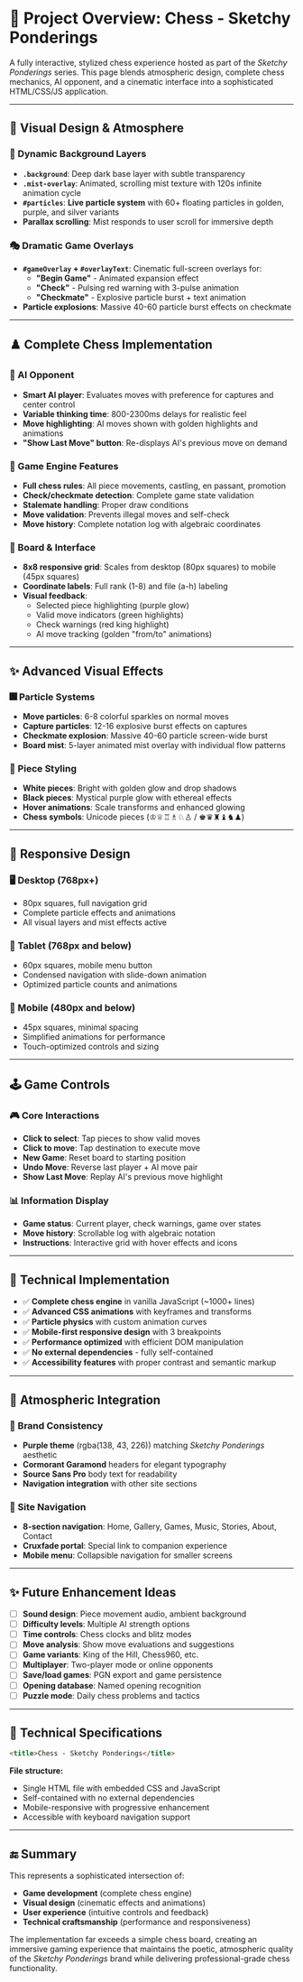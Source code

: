 # 🧠 Project Overview: Chess - Sketchy Ponderings

A fully interactive, stylized chess experience hosted as part of the *Sketchy Ponderings* series. This page blends atmospheric design, complete chess mechanics, AI opponent, and a cinematic interface into a sophisticated HTML/CSS/JS application.

---

## 🎨 Visual Design & Atmosphere

### 🌌 Dynamic Background Layers
- **`.background`**: Deep dark base layer with subtle transparency
- **`.mist-overlay`**: Animated, scrolling mist texture with 120s infinite animation cycle
- **`#particles`**: **Live particle system** with 60+ floating particles in golden, purple, and silver variants
- **Parallax scrolling**: Mist responds to user scroll for immersive depth

### 🎭 Dramatic Game Overlays
- **`#gameOverlay` + `#overlayText`**: Cinematic full-screen overlays for:
  - **"Begin Game"** - Animated expansion effect
  - **"Check"** - Pulsing red warning with 3-pulse animation
  - **"Checkmate"** - Explosive particle burst + text animation
- **Particle explosions**: Massive 40-60 particle burst effects on checkmate

---

## ♟️ Complete Chess Implementation

### 🤖 AI Opponent
- **Smart AI player**: Evaluates moves with preference for captures and center control
- **Variable thinking time**: 800-2300ms delays for realistic feel
- **Move highlighting**: AI moves shown with golden highlights and animations
- **"Show Last Move" button**: Re-displays AI's previous move on demand

### 🧱 Game Engine Features
- **Full chess rules**: All piece movements, castling, en passant, promotion
- **Check/checkmate detection**: Complete game state validation
- **Stalemate handling**: Proper draw conditions
- **Move validation**: Prevents illegal moves and self-check
- **Move history**: Complete notation log with algebraic coordinates

### 📐 Board & Interface
- **8x8 responsive grid**: Scales from desktop (80px squares) to mobile (45px squares)
- **Coordinate labels**: Full rank (1-8) and file (a-h) labeling
- **Visual feedback**:
  - Selected piece highlighting (purple glow)
  - Valid move indicators (green highlights)
  - Check warnings (red king highlight)
  - AI move tracking (golden "from/to" animations)

---

## ✨ Advanced Visual Effects

### 🎆 Particle Systems
- **Move particles**: 6-8 colorful sparkles on normal moves
- **Capture particles**: 12-16 explosive burst effects on captures
- **Checkmate explosion**: Massive 40-60 particle screen-wide burst
- **Board mist**: 5-layer animated mist overlay with individual flow patterns

### 🎨 Piece Styling
- **White pieces**: Bright with golden glow and drop shadows
- **Black pieces**: Mystical purple glow with ethereal effects
- **Hover animations**: Scale transforms and enhanced glowing
- **Chess symbols**: Unicode pieces (♔♕♖♗♘♙ / ♚♛♜♝♞♟)

---

## 📱 Responsive Design

### 🖥️ Desktop (768px+)
- 80px squares, full navigation grid
- Complete particle effects and animations
- All visual layers and mist effects active

### 📱 Tablet (768px and below)
- 60px squares, mobile menu button
- Condensed navigation with slide-down animation
- Optimized particle counts and animations

### 📱 Mobile (480px and below)
- 45px squares, minimal spacing
- Simplified animations for performance
- Touch-optimized controls and sizing

---

## 🕹 Game Controls

### 🎮 Core Interactions
- **Click to select**: Tap pieces to show valid moves
- **Click to move**: Tap destination to execute move
- **New Game**: Reset board to starting position
- **Undo Move**: Reverse last player + AI move pair
- **Show Last Move**: Replay AI's previous move highlight

### 📊 Information Display
- **Game status**: Current player, check warnings, game over states
- **Move history**: Scrollable log with algebraic notation
- **Instructions**: Interactive grid with hover effects and icons

---

## 🧾 Technical Implementation

- ✅ **Complete chess engine** in vanilla JavaScript (~1000+ lines)
- ✅ **Advanced CSS animations** with keyframes and transforms
- ✅ **Particle physics** with custom animation curves
- ✅ **Mobile-first responsive design** with 3 breakpoints
- ✅ **Performance optimized** with efficient DOM manipulation
- ✅ **No external dependencies** - fully self-contained
- ✅ **Accessibility features** with proper contrast and semantic markup

---

## 🎵 Atmospheric Integration

### 🌟 Brand Consistency
- **Purple theme** (rgba(138, 43, 226)) matching *Sketchy Ponderings* aesthetic
- **Cormorant Garamond** headers for elegant typography
- **Source Sans Pro** body text for readability
- **Navigation integration** with other site sections

### 🔗 Site Navigation
- **8-section navigation**: Home, Gallery, Games, Music, Stories, About, Contact
- **Cruxfade portal**: Special link to companion experience
- **Mobile menu**: Collapsible navigation for smaller screens

---

## ✨ Future Enhancement Ideas

- [ ] **Sound design**: Piece movement audio, ambient background
- [ ] **Difficulty levels**: Multiple AI strength options
- [ ] **Time controls**: Chess clocks and blitz modes
- [ ] **Move analysis**: Show move evaluations and suggestions
- [ ] **Game variants**: King of the Hill, Chess960, etc.
- [ ] **Multiplayer**: Two-player mode or online opponents
- [ ] **Save/load games**: PGN export and game persistence
- [ ] **Opening database**: Named opening recognition
- [ ] **Puzzle mode**: Daily chess problems and tactics

---

## 📄 Technical Specifications

```html
<title>Chess - Sketchy Ponderings</title>
```

**File structure:**
- Single HTML file with embedded CSS and JavaScript
- Self-contained with no external dependencies
- Mobile-responsive with progressive enhancement
- Accessible with keyboard navigation support

---

## 🔚 Summary

This represents a sophisticated intersection of:
- **Game development** (complete chess engine)
- **Visual design** (cinematic effects and animations)
- **User experience** (intuitive controls and feedback)
- **Technical craftsmanship** (performance and responsiveness)

The implementation far exceeds a simple chess board, creating an immersive gaming experience that maintains the poetic, atmospheric quality of the *Sketchy Ponderings* brand while delivering professional-grade chess functionality.